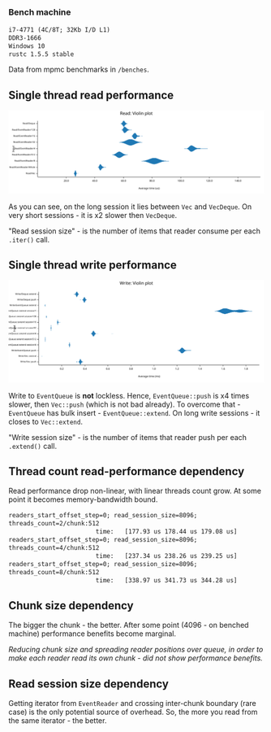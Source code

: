 ### Bench machine
```
i7-4771 (4C/8T; 32Kb I/D L1)
DDR3-1666
Windows 10
rustc 1.5.5 stable
```

Data from mpmc benchmarks in `/benches`.

## Single thread read performance

![](images/st_read_bench.svg)

As you can see, on the long session it lies between `Vec` and `VecDeque`. On very short 
sessions - it is x2 slower then `VecDeque`.

"Read session size" - is the number of items that reader consume per each `.iter()` call.

## Single thread write performance

![](images/st_write_bench.svg)

Write to `EventQueue` is **not** lockless. Hence, `EventQueue::push` is x4 times slower,
then `Vec::push` (which is not bad already). To overcome that - `EventQueue` has bulk
insert - `EventQueue::extend`. On long write sessions - it closes to `Vec::extend`.

"Write session size" - is the number of items that reader push per each `.extend()` call.

## Thread count read-performance dependency

Read performance drop non-linear, with linear threads count grow. At some point it becomes 
memory-bandwidth bound.

```
readers_start_offset_step=0; read_session_size=8096; threads_count=2/chunk:512
                        time:   [177.93 us 178.44 us 179.08 us]
readers_start_offset_step=0; read_session_size=8096; threads_count=4/chunk:512
                        time:   [237.34 us 238.26 us 239.25 us]
readers_start_offset_step=0; read_session_size=8096; threads_count=8/chunk:512
                        time:   [338.97 us 341.73 us 344.28 us]                        
```

## Chunk size dependency

The bigger the chunk - the better. After some point (4096 - on benched machine) 
performance benefits become marginal.

_Reducing chunk size and spreading reader positions over queue, in order to make each reader
read its own chunk - did not show performance benefits._

## Read session size dependency

Getting iterator from `EventReader` and crossing inter-chunk boundary (rare case) is the only potential
source of overhead. So, the more you read from the same iterator - the better.